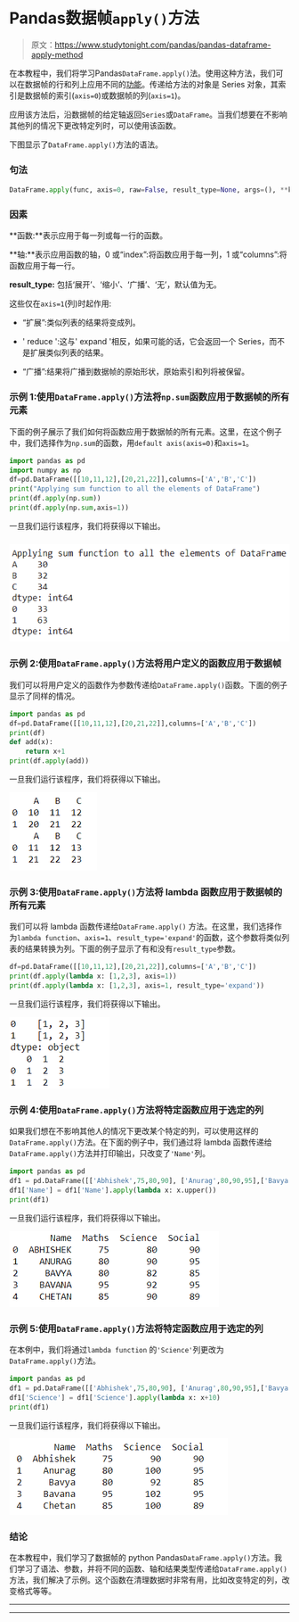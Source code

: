 # Pandas数据帧`apply()`方法

> 原文：<https://www.studytonight.com/pandas/pandas-dataframe-apply-method>

在本教程中，我们将学习Pandas`DataFrame.apply()`法。使用这种方法，我们可以在数据帧的行和列上应用不同的[功能](https://www.studytonight.com/python/modules-and-functions)。传递给方法的对象是 Series 对象，其索引是数据帧的索引(`axis=0`)或数据帧的列(`axis=1`)。

应用该方法后，沿数据帧的给定轴返回`Series`或`DataFrame`。当我们想要在不影响其他列的情况下更改特定列时，可以使用该函数。

下图显示了`DataFrame.apply()`方法的语法。

### 句法

```py
DataFrame.apply(func, axis=0, raw=False, result_type=None, args=(), **kwds)
```

### 因素

**函数:**表示应用于每一列或每一行的函数。

**轴:**表示应用函数的轴，0 或“index”:将函数应用于每一列，1 或“columns”:将函数应用于每一行。

**result_type:** 包括‘展开’、‘缩小’、‘广播’、‘无’，默认值为无。

这些仅在`axis=1`(列)时起作用:

*   “扩展”:类似列表的结果将变成列。

*   ' reduce ':这与' expand '相反，如果可能的话，它会返回一个 Series，而不是扩展类似列表的结果。

*   “广播”:结果将广播到数据帧的原始形状，原始索引和列将被保留。

### 示例 1:使用`DataFrame.apply()`方法将`np.sum`函数应用于数据帧的所有元素

下面的例子展示了我们如何将函数应用于数据帧的所有元素。这里，在这个例子中，我们选择作为`np.sum`的函数，用`default axis(axis=0)`和`axis=1`。

```py
import pandas as pd
import numpy as np
df=pd.DataFrame([[10,11,12],[20,21,22]],columns=['A','B','C'])
print("Applying sum function to all the elements of DataFrame")
print(df.apply(np.sum))
print(df.apply(np.sum,axis=1))
```

一旦我们运行该程序，我们将获得以下输出。

### ![](img/41a40e76d0d7e9e08e6e1f22fa99438a.png)

### 示例 2:使用`DataFrame.apply()`方法将用户定义的函数应用于数据帧

我们可以将用户定义的函数作为参数传递给`DataFrame.apply()`函数。下面的例子显示了同样的情况。

```py
import pandas as pd
df=pd.DataFrame([[10,11,12],[20,21,22]],columns=['A','B','C'])
print(df)
def add(x):
    return x+1
print(df.apply(add))
```

一旦我们运行该程序，我们将获得以下输出。

![](img/00edd1fa9ec8ad493f1123fac33d0eaf.png)

### 示例 3:使用`DataFrame.apply()`方法将 lambda 函数应用于数据帧的所有元素

我们可以将 lambda 函数传递给`DataFrame.apply()` 方法。在这里，我们选择作为`lambda function`、`axis=1`、`result_type='expand'`的函数，这个参数将类似列表的结果转换为列。下面的例子显示了有和没有`result_type`参数。

```py
df=pd.DataFrame([[10,11,12],[20,21,22]],columns=['A','B','C'])
print(df.apply(lambda x: [1,2,3], axis=1)) 
print(df.apply(lambda x: [1,2,3], axis=1, result_type='expand')) 
```

一旦我们运行该程序，我们将获得以下输出。

![](img/3a5d331a57a19c5064f9c5066ed1146f.png)

### 示例 4:使用`DataFrame.apply()`方法将特定函数应用于选定的列

如果我们想在不影响其他人的情况下更改某个特定的列，可以使用这样的`DataFrame.apply()`方法。在下面的例子中，我们通过将 lambda 函数传递给`DataFrame.apply()`方法并打印输出，只改变了`'Name'`列。

```py
import pandas as pd
df1 = pd.DataFrame([['Abhishek',75,80,90], ['Anurag',80,90,95],['Bavya',80,82,85],['Bavana',95,92,95],['Chetan',85,90,89]], columns=['Name','Maths','Science','Social'])
df1['Name'] = df1['Name'].apply(lambda x: x.upper())
print(df1)
```

一旦我们运行该程序，我们将获得以下输出。

![](img/c113d62acf2c5753b0cb74368cecb4e4.png)

### 示例 5:使用`DataFrame.apply()`方法将特定函数应用于选定的列

在本例中，我们将通过`lambda function` 的`'Science'`列更改为`DataFrame.apply()`方法。

```py
import pandas as pd
df1 = pd.DataFrame([['Abhishek',75,80,90], ['Anurag',80,90,95],['Bavya',80,82,85],['Bavana',95,92,95],['Chetan',85,90,89]], columns=['Name','Maths','Science','Social'])
df1['Science'] = df1['Science'].apply(lambda x: x+10)
print(df1)
```

一旦我们运行该程序，我们将获得以下输出。

![](img/bd2321ee11effa016afced5e4a1b56b6.png)

### 结论

在本教程中，我们学习了数据帧的 python Pandas`DataFrame.apply()`方法。我们学习了语法、参数，并将不同的函数、轴和结果类型传递给`DataFrame.apply()`方法，我们解决了示例。这个函数在清理数据时非常有用，比如改变特定的列，改变格式等等。

* * *

* * *